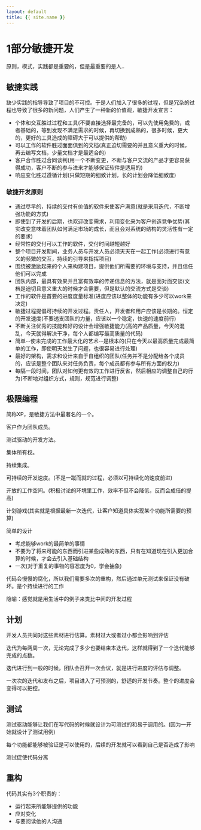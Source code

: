 ```yaml
---
layout: default
title: {{ site.name }}
---
```

# 1部分敏捷开发
原则，模式，实践都是重要的，但是最重要的是人..

## 敏捷实践
缺少实践的指导导致了项目的不可控。于是人们加入了很多的过程，但是冗杂的过程也导致了很多的新问题，人们产生了一种新的价值观，敏捷开发宣言：

 - 个体和交互胜过过程和工具(不要直接选择最完备的，可以先使用免费的，或者基础的，等到发现不满足需求的时候，再切换到成熟的，很多时候，更大的，更好的工具造成的障碍大于可以提供的帮助)
 - 可以工作的软件胜过面面俱到的文档(真正迫切需要的并且意义重大的时候，再去编写文档，少量文档才是最适合的)
 - 客户合作胜过合同谈判(用一个不断变更，不断与客户交流的产品才更容易获得成功，客户不断的参与进来才能够保证软件是适用的)
 - 响应变化胜过遵循计划(只做短期的细致计划，长的计划会降低细致度)

### 敏捷开发原则

 - 通过尽早的，持续的交付有价值的软件来使客户满意(就是采用迭代，不断增强功能的方式)
 - 即使到了开发的后期，也欢迎改变需求，利用变化来为客户创造竞争优势(其实改变意味着团队如何满足市场的成长，而且会对系统的结构的灵活性有一定的要求)
 - 经常性的交付可以工作的软件，交付时间越短越好
 - 整个项目开发期间，业务人员与开发人员必须天天在一起工作(必须进行有意义的频繁的交互，持续的引导来指挥项目)
 - 围绕被激励起来的个人来构建项目，提供他们所需要的环境与支持，并且信任他们可以完成
 - 团队内部，最具有效果并且富有效率的传递信息的方法，就是面对面交谈(文档是迫切且意义重大的时候才会需要，但是默认的交流方式是交谈)
 - 工作的软件是首要的进度度量标准(进度应该以整体的功能有多少可以work来决定)
 - 敏捷过程提倡可持续的开发过程。责任人，开发者和用户应该是长期的。恒定的开发速度(不要透支团队的力量，应该以一个稳定，快速的速度前行)
 - 不断关注优秀的技能和好的设计会增强敏捷能力(高的产品质量，今天的混乱，今天就得解决干净，每个人都编写最高质量的代码)
 - 简单--使未完成的工作最大化的艺术--是根本的(只在今天以最高质量完成最简单的工作，即使明天发生了问题，也很容易进行处理)
 - 最好的架构，需求和设计来自于自组织的团队(任务并不是分配给各个成员的，应该是整个团队来对任务负责，每个成员都有参与所有方面的权力)
 - 每隔一段时间，团队对如何更有效的工作进行反省，然后相应的调整自己的行为(不断地对组织方式，规则，规范进行调整)

## 极限编程
简称XP，是敏捷方法中最著名的一个。

客户作为团队成员。

测试驱动的开发方法。

集体所有权。

持续集成。

可持续的开发速度。(不是一蹴而就的过程，必须以可持续化的速度前进)

开放的工作空间。(积极讨论的环境里工作，效率不但不会降低，反而会成倍的提高)

计划游戏(其实就是根据最新一次迭代，让客户知道具体实现某个功能所需要的预算)

简单的设计
 - 考虑能够work的最简单的事情
 - 不要为了将来可能的东西而引进某些成熟的东西，只有在知道现在引入更加合算的时候，才会去引入基础结构
 - 一次(对于重复的事物的容忍度为0，学会抽象)

代码会慢慢的腐化，所以我们需要多次的重构，然后通过单元测试来保证没有破坏。是个持续进行的工作

隐喻：感觉就是用生活中的例子来类比中间的开发过程

## 计划
开发人员共同对这些素材进行估算。素材过大或者过小都会影响到评估

迭代为每两周一次，无论完成了多少也要结束本迭代，这样就得到了一个迭代能够完成的点数。

迭代进行到一般的时候，团队会召开一次会议，就是进行进度的评估与调整。

一次次的迭代和发布之后，项目进入了可预测的，舒适的开发节奏。整个的进度会变得可以把控。

## 测试
测试驱动能够让我们在写代码的时候就设计为可测试的和易于调用的。(因为一开始就设计了测试用例)

每个功能都能够被验证是可以使用的，后续的开发就可以看到自己是否造成了影响

测试促使代码分离

## 重构
代码其实有3个职责的：

 - 运行起来所能够提供的功能
 - 应对变化
 - 与要阅读他的人沟通
